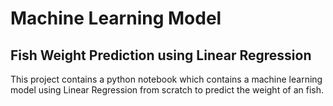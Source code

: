 # Machine Learning Model

## Fish Weight Prediction using Linear Regression

This project contains a python notebook which contains a machine learning model using Linear Regression from scratch to predict the weight of an fish.
